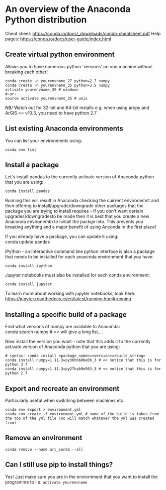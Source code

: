 # An overview of the Anaconda Python distribution

Cheat sheet: https://conda.io/docs/_downloads/conda-cheatsheet.pdf
Help pages: https://conda.io/docs/user-guide/index.html

## Create virtual python environment

Allows you to have numerous python 'versions' on one machine without breaking each other!

	conda create -n yourenvname_27 python=2.7 numpy
	conda create -n yourenvname_35 python=3.5 numpy
	activate yourenvname_35 # windows
	#-or- 
	source activate yourenvname_35 # unix

NB/ Watch out for 32-bit and 64-bit installs e.g. when using arcpy and ArGIS <= v10.3, you need to have python 2.7

## List existing Anaconda environments

You can list your environments using:

	conda env list

## Install a package

Let's install pandas to the currently activate version of Anaconda python that you are using:

	conda install pandas

Running this will result in Anaconda checking the cuirrent environemnt and then offering to install/upgrade/downgrade other packages that the package you are trying to install requires - if you don't want certain upgrades/downgradesto be made then it is best that you create a new Anaconda environemtn to isntall the packge into. This prevents you breaking anything and a major benefit of using Anconda in the first place!

If you already have a package, you can update it using:
​	
	conda update pandas

iPython - an interactive command line python interface is also a package that needs to be installed for each anaocnda environment that you have:

	conda install ipython

Jupyter notebooks must also be installed for each conda environment:

	conda install jupyter

To learn more about working with jupyter notebooks, look here: https://jupyter.readthedocs.io/en/latest/running.html#running

## Installing a specific build of a package

Find what versions of numpy are available to Anaconda:
​	
	conda search numpy # << will give a long list....

Now install the version you want - note that this adds it to the currently activate version of Anaconda python that you are using:

	# syntax: conda install <package_name>=<version>=<build_string>
	conda install numpy=1.11.3=py36hb60be0b_3 # << notice that this is for python 3.7
	conda install numpy=1.11.3=py27hab9e983_3 # << notice that this is for python 2.7

## Export and recreate an environment 

Particularly useful when switching between machines etc.

	conda env export > environment.yml
	conda env create -f environment.yml # name of the build is taken from the top of the yml file (so will match whatever the yml was created from)

## Remove an environment

	conda remove --name arc_conda --all

## Can I still use pip to install things?

Yes! Just make sure you are in the enviornment that you want to install the programme to i.e. `activate yourenvname`